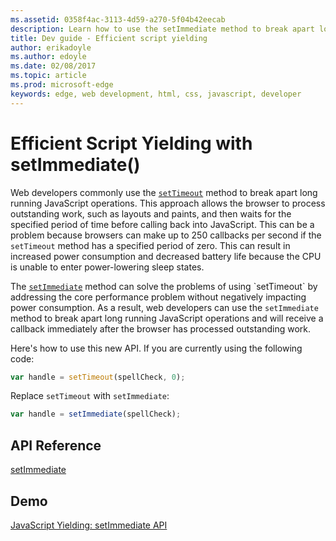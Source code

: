```yaml
---
ms.assetid: 0358f4ac-3113-4d59-a270-5f04b42eecab
description: Learn how to use the setImmediate method to break apart long running JavaScript operations.
title: Dev guide - Efficient script yielding
author: erikadoyle
ms.author: edoyle
ms.date: 02/08/2017
ms.topic: article
ms.prod: microsoft-edge
keywords: edge, web development, html, css, javascript, developer
---
```


# Efficient Script Yielding with setImmediate()

Web developers commonly use the [`setTimeout`](http://go.microsoft.com/fwlink/p/?LinkID=233102) method to break apart long running JavaScript operations. This approach allows the browser to process outstanding work, such as layouts and paints, and then waits for the specified period of time before calling back into JavaScript. This can be a problem because browsers can make up to 250 callbacks per second if the `setTimeout` method has a specified period of zero. This can result in increased power consumption and decreased battery life because the CPU is unable to enter power-lowering sleep states.

The [`setImmediate`](https://msdn.microsoft.com/library/hh773176(v=vs.85).aspx) method can solve the problems of using `setTimeout` by addressing the core performance problem without negatively impacting power consumption. As a result, web developers can use the `setImmediate` method to break apart long running JavaScript operations and will receive a callback immediately after the browser has processed outstanding work.

Here's how to use this new API. If you are currently using the following code:

```javascript
var handle = setTimeout(spellCheck, 0);
```

Replace `setTimeout` with `setImmediate`:


```javascript
var handle = setImmediate(spellCheck);
```

## API Reference
[setImmediate](https://msdn.microsoft.com/library/hh773176(v=vs.85).aspx)

## Demo
[JavaScript Yielding: setImmediate API](http://go.microsoft.com/fwlink/p/?LinkID=248240)
